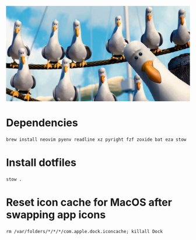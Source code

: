 <div align="center">
    <img src="./img/mine.jpg" />
</div>


# Dependencies
`brew install neovim pyenv readline xz pyright fzf zoxide bat eza stow`

# Install dotfiles
`stow .`

# Reset icon cache for MacOS after swapping app icons
`rm /var/folders/*/*/*/com.apple.dock.iconcache; killall Dock`
